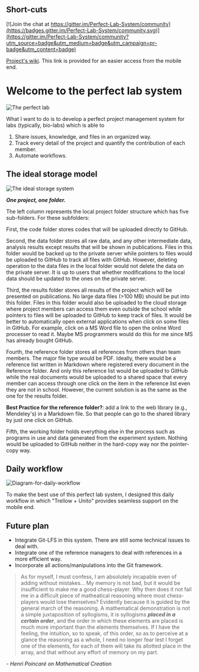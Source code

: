 ## Short-cuts 

[![Join the chat at https://gitter.im/Perfect-Lab-System/community](https://badges.gitter.im/Perfect-Lab-System/community.svg)](https://gitter.im/Perfect-Lab-System/community?utm_source=badge&utm_medium=badge&utm_campaign=pr-badge&utm_content=badge)

[Project's wiki](https://github.com/young24/Perfect-Lab-System/wiki). This link is provided for an easier access from the mobile end.

# Welcome to the perfect lab system
![The perfect lab](https://github.com/young24/Perfect-Lab-System/blob/master/System/Images/diagram-for-the-perfect-lab-system.jpg)

What I want to do is to develop a perfect project management system for labs (typically, bio-labs) which is able to 
1. Share issues, knowledge, and files in an organized way.
2. Track every detail of the project and quantify the contribution of each member.
3. Automate workflows.

## The ideal storage model
![The ideal storage system](https://github.com/young24/Perfect-Lab-System/blob/master/System/Images/Diagram-for-system.jpg)

_**One project, one folder.**_

The left column represents the local project folder structure which has five sub-folders. For these subfolders:

First, the code folder stores codes that will be uploaded directly to GitHub.

Second, the data folder stores all raw data, and any other intermediate data, analysis results except results that will be shown in publications. Files in this folder would be backed up to the private server while pointers to files would be uploaded to GitHub to track all files with GitHub. However, deleting operation to the data files in the local folder would not delete the data on the private server. It is up to users that whether modifications to the local data should be updated to the ones on the private server.

Third, the results folder stores all results of the project which will be presented on publications. No large data files (>100 MB) should be put into this folder. Files in this folder would also be uploaded to the cloud storage where project members can access them even outside the school while pointers to files will be uploaded to GitHub to keep track of files. It would be better to automatically open external applications when click on some files in GitHub. For example, click on a MS Word file to open the online Word processer to read it. Maybe MS programmers would do this for me since MS has already bought GitHub.

Fourth, the reference folder stores all references from others than team members. The major file type would be PDF. Ideally, there would be a reference list written in Markdown where registered every document in the Reference folder. And only this reference list would be uploaded to GitHub while the real documents would be uploaded to a shared space that every member can access through one click on the item in the reference list even they are not in school. However, the current solution is as the same as the one for the results folder.

**Best Practice for the reference folder?**: add a link to the web library (e.g., Mendeley's) in a Markdown file. So that people can go to the shared library by just one click on GitHub.

Fifth, the working folder holds everything else in the process such as programs in use and data generated from the experiment system. Nothing would be uploaded to GitHub neither in the hard-copy way nor the pointer-copy way.

## Daily workflow
![Diagram-for-daily-workflow](https://github.com/young24/Perfect-Lab-System/blob/master/System/Images/Diagram-for-daily-workflow.jpg)

To make the best use of this perfect lab system, I designed this daily workflow in which "Trellow + Unito" provides seamless support on the mobile end. 

## Future plan
- Integrate Git-LFS in this system. There are still some technical issues to deal with. 
- Integrate one of the reference managers to deal with references in a more efficient way.
- Incorporate all actions/manipulations into the Git framework.



> As for myself, I must confess, I am absolutely incapable even of adding without mistakes... My memory is not bad, but it would be insufficient to make me a good chess-player. Why then does it not fail me in a difficult piece of matheatical reasoning where most chess-players would lose themselves? Evidently because it is guided by the general march of the reasoning. A mathematical demonstration is not a simple juxtaposition of syllogisms, it is syllogisms **_placed in a certain order_**, and the order in which these elements are placed is much more important than the elements themselves. If I have the feeling, the intuition, so to speak, of this order, so as to perceive at a glance the reasoning as a whole, I need no longer fear lest I forget one of the elements, for each of them will take its allotted place in the array, and that without any effort of memory on my part.

_- Henri Poincaré on Mathematical Creation_




